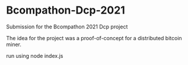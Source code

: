 # Bcompathon-Dcp-2021
Submission for the Bcompathon 2021 Dcp project

The idea for the project was a proof-of-concept for a distributed bitcoin miner.

run using node index.js
